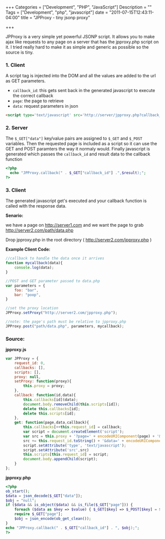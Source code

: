 +++
Categories = ["Development", "PHP", "JavaScript"]
Description = ""
Tags = ["Development", "php", "javascript"]
date = "2011-07-15T12:43:11-04:00"
title = "JPProxy - tiny jsonp proxy"

+++

JPProxy is a very simple yet powerful JSONP script.
It allows you to make ajax like requests to any page on a server that has the jpproxy.php script on it.
I tried really hard to make it as simple and generic as possible so the source is tiny.

### 1. Client

A script tag is injected into the DOM and all the values are added to the url as GET parameters.

* `callback_id`: this gets sent back in the generated javascript to execute the correct callback
* `page`: the page to retrieve
* `data`: request parameters in json   

``` html
<script type='text/javascript' src='http://server/jpproxy.php?callback_id=1&page=somepage.php&data={"key":"value"}'>
```

### 2. Server

The `$_GET["data"]` key/value pairs are assigned to `$_GET` and `$_POST` variables.
Then the requested page is included as a script so it can use the GET and POST paramters the way it normaly would.
Finally javascript is generated which passes the `callback_id` and result data to the callback function


``` php
<?php
  echo "JPProxy.callback(" . $_GET["callback_id"] .",$result);";
?>
```

### 3. Client

The generated javascript get's executed and your callback function is called with the response data.

**Senario:**

we have a page on http://server1.com and we want the page to grab http://server2.com/path/data.php

Drop jpproxy.php in the root directory ( http://server2.com/jpproxy.php )

**Example Client Code:**

``` js
//callback to handle the data once it arrives
function mycallback(data){
    console.log(data);
}

//POST and GET parameter passed to data.php
var parameters = {
    foo: "bar",
    bar: "poop",
}

//set the proxy location
JPProxy.setProxy("http://server2.com/jpproxy.php");

//note: the page's path must be relative to jpproxy.php
JPProxy.post("path/data.php", parameters, mycallback);
```

### Source:

**jpproxy.js**

``` js
var JPProxy = {
    request_id: 0,
    callbacks: [],
    scripts: [],
    proxy: null,
    setProxy: function(proxy){
        this.proxy = proxy;
    },
    callback: function(id,data){
        this.callbacks[id](data);
        document.body.removeChild(this.scripts[id]);
        delete this.callbacks[id];
        delete this.scripts[id];
    },
    get: function(page,data,callback){
        this.callbacks[++this.request_id] = callback;
        var script = document.createElement('script');
        var src = this.proxy + '?page=' + encodeURIComponent(page) + '&callback_id=';
        src += this.request_id.toString() + '&data=' + encodeURIComponent(JSON.stringify(data));
        script.setAttribute('type', 'text/javascript');
        script.setAttribute('src',src)
        this.scripts[this.request_id] = script;
        document.body.appendChild(script);
    }
};
```

**jpproxy.php**

``` php
<?php
ob_start();
$data = json_decode($_GET["data"]);
$obj = "null";
if ($data && is_object($data) && is_file($_GET["page"])) {
    foreach ($data as $key => $value) { $_GET[$key] => $_POST[$key] = $value; }
    require $_GET["page"];
    $obj = json_encode(ob_get_clean());
}
echo "JPProxy.callback(" . $_GET["callback_id"] . ", $obj);";
?>
```
